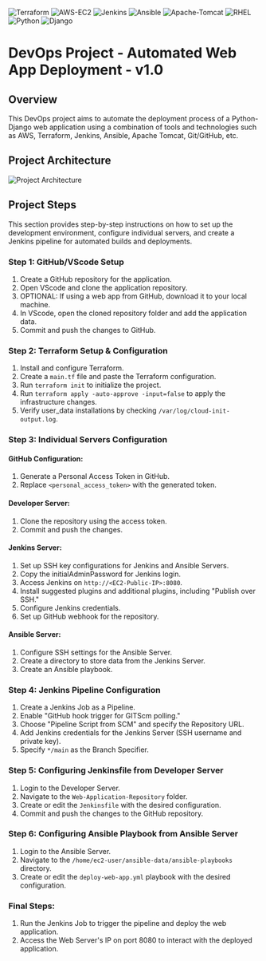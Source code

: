![Terraform](https://img.shields.io/badge/Terraform-v1.5.x-6528F7) ![AWS-EC2](https://img.shields.io/badge/AWS-Ec2-FF9900) ![Jenkins](https://img.shields.io/badge/Jenkins-v2.401.x-C51605) ![Ansible](https://img.shields.io/badge/Ansible-v2.15.x-2B2730) ![Apache-Tomcat](https://img.shields.io/badge/Tomcat-v10.1.x-FFE17B) ![RHEL](https://img.shields.io/badge/RHEL-v9.x-B31312) ![Python](https://img.shields.io/badge/Python-v3.11.x-FFD43B) ![Django](https://img.shields.io/badge/Django-v4.2.x-0B666A)

# DevOps Project - Automated Web App Deployment - v1.0

## Overview

This DevOps project aims to automate the deployment process of a Python-Django web application using a combination of tools and technologies such as AWS, Terraform, Jenkins, Ansible, Apache Tomcat, Git/GitHub, etc. 

## Project Architecture
![Project Architecture](https://github.com/sidgolangade/DevOps-Project-Repository/blob/main/DevOps%20Project%20Architecture-v1.0.png)

## Project Steps
This section provides step-by-step instructions on how to set up the development environment, configure individual servers, and create a Jenkins pipeline for automated builds and deployments.

### Step 1: GitHub/VScode Setup

1. Create a GitHub repository for the application.
2. Open VScode and clone the application repository.
3. OPTIONAL: If using a web app from GitHub, download it to your local machine.
4. In VScode, open the cloned repository folder and add the application data.
5. Commit and push the changes to GitHub.

### Step 2: Terraform Setup & Configuration

1. Install and configure Terraform.
2. Create a `main.tf` file and paste the Terraform configuration.
3. Run `terraform init` to initialize the project.
4. Run `terraform apply -auto-approve -input=false` to apply the infrastructure changes.
5. Verify user_data installations by checking `/var/log/cloud-init-output.log`.

### Step 3: Individual Servers Configuration

#### GitHub Configuration:

1. Generate a Personal Access Token in GitHub.
2. Replace `<personal_access_token>` with the generated token.

#### Developer Server:

1. Clone the repository using the access token.
2. Commit and push the changes.

#### Jenkins Server:

1. Set up SSH key configurations for Jenkins and Ansible Servers.
2. Copy the initialAdminPassword for Jenkins login.
3. Access Jenkins on `http://<EC2-Public-IP>:8080`.
4. Install suggested plugins and additional plugins, including "Publish over SSH."
5. Configure Jenkins credentials.
6. Set up GitHub webhook for the repository.

#### Ansible Server:

1. Configure SSH settings for the Ansible Server.
2. Create a directory to store data from the Jenkins Server.
3. Create an Ansible playbook.

### Step 4: Jenkins Pipeline Configuration

1. Create a Jenkins Job as a Pipeline.
2. Enable "GitHub hook trigger for GITScm polling."
3. Choose "Pipeline Script from SCM" and specify the Repository URL.
4. Add Jenkins credentials for the Jenkins Server (SSH username and private key).
5. Specify `*/main` as the Branch Specifier.

### Step 5: Configuring Jenkinsfile from Developer Server

1. Login to the Developer Server.
2. Navigate to the `Web-Application-Repository` folder.
3. Create or edit the `Jenkinsfile` with the desired configuration.
4. Commit and push the changes to the GitHub repository.

### Step 6: Configuring Ansible Playbook from Ansible Server

1. Login to the Ansible Server.
2. Navigate to the `/home/ec2-user/ansible-data/ansible-playbooks` directory.
3. Create or edit the `deploy-web-app.yml` playbook with the desired configuration.

### Final Steps:

1. Run the Jenkins Job to trigger the pipeline and deploy the web application.
2. Access the Web Server's IP on port 8080 to interact with the deployed application.
